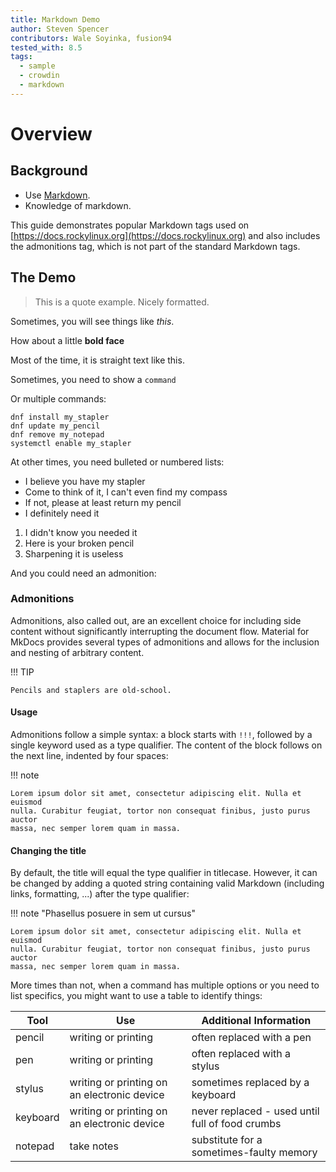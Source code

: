 ```yaml
---
title: Markdown Demo
author: Steven Spencer
contributors: Wale Soyinka, fusion94
tested_with: 8.5
tags:
  - sample
  - crowdin
  - markdown
---
```


# Overview

## Background

* Use [Markdown](https://daringfireball.net/projects/markdown).
* Knowledge of markdown.


This guide demonstrates popular Markdown tags used on [https://docs.rockylinux.org](https://docs.rockylinux.org) and also includes the admonitions tag, which is not part of the standard Markdown tags.

## The Demo

> This is a quote example. Nicely formatted.

Sometimes, you will see things like _this_.

How about a little **bold face**

Most of the time, it is straight text like this.

Sometimes, you need to show a `command`

Or multiple commands:

```
dnf install my_stapler
dnf update my_pencil
dnf remove my_notepad
systemctl enable my_stapler
```

At other times, you need bulleted or numbered lists:

- I believe you have my stapler
- Come to think of it, I can't even find my compass
- If not, please at least return my pencil
- I definitely need it

1. I didn't know you needed it
2. Here is your broken pencil
3. Sharpening it is useless

And you could need an admonition:

### Admonitions

Admonitions, also called out, are an excellent choice for including side content without significantly interrupting the document flow. Material for MkDocs provides several types of admonitions and allows for the inclusion and nesting of arbitrary content.

!!! TIP

    Pencils and staplers are old-school.

#### Usage

Admonitions follow a simple syntax: a block starts with `!!!`, followed by a single keyword used as a type qualifier. The content of the block follows on the next line, indented by four spaces:

!!! note

    Lorem ipsum dolor sit amet, consectetur adipiscing elit. Nulla et euismod
    nulla. Curabitur feugiat, tortor non consequat finibus, justo purus auctor
    massa, nec semper lorem quam in massa.

#### Changing the title

By default, the title will equal the type qualifier in titlecase. However, it can be changed by adding a quoted string containing valid Markdown (including links, formatting, ...) after the type qualifier:

!!! note "Phasellus posuere in sem ut cursus"

    Lorem ipsum dolor sit amet, consectetur adipiscing elit. Nulla et euismod
    nulla. Curabitur feugiat, tortor non consequat finibus, justo purus auctor
    massa, nec semper lorem quam in massa.


More times than not, when a command has multiple options or you need to list specifics, you might want to use a table to identify things:

| Tool     | Use                                         | Additional Information                          |
| -------- | ------------------------------------------- | ----------------------------------------------- |
| pencil   | writing or printing                         | often replaced with a pen                       |
| pen      | writing or printing                         | often replaced with a stylus                    |
| stylus   | writing or printing on an electronic device | sometimes replaced by a keyboard                |
| keyboard | writing or printing on an electronic device | never replaced - used until full of food crumbs |
| notepad  | take notes                                  | substitute for a sometimes-faulty memory        |
